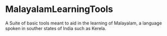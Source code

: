 # MalayalamLearningTools
A Suite of basic tools meant to aid in the learning of Malayalam, a language spoken in souther states of India such as Kerela.
